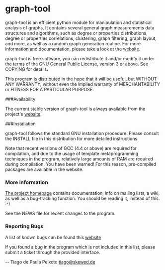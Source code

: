 graph-tool 
==========

graph-tool is an efficient python module for manipulation and
statistical analysis of graphs. It contains several general graph
measurements data structures and algorithms, such as degree or
properties distributions, degree or properties correlations,
clustering, graph filtering, graph layout, and more, as well as a
random graph generation routine. For more information and
documentation, please take a look at the [website](http://graph-tool.skewed.de).

graph-tool is free software, you can redistribute it and/or modify it
under the terms of the GNU General Public License, version 3 or
above. See COPYING for details.

This program is distributed in the hope that it will be useful, but
WITHOUT ANY WARRANTY; without even the implied warranty of
MERCHANTABILITY or FITNESS FOR A PARTICULAR PURPOSE.

###Availability


The current stable version of graph-tool is always available from the
project's [website](http://graph-tool.skewed.de).

###Installation


graph-tool follows the standard GNU installation procedure.  Please
consult the INSTALL file in this distribution for more detailed
instructions.

Note that recent versions of GCC (4.4 or above) are required for
compilation, and due to the usage of template metaprogramming
techniques in the program, relatively large amounts of RAM are
required during compilation. You have been warned! For this reason,
pre-compiled packages are available in the website.

### More information


[The project homepage](http://graph-tool.skewed.de) contains
documentation, info on mailing lists, a wiki, as well as a
bug-tracking function. You should be reading it, instead of this. :-)

See the NEWS file for recent changes to the program.

### Reporting Bugs


A list of known bugs can be found this [website](http://graph-tool.skewed.de/tickets)


If you found a bug in the program which is not included in this list,
please submit a ticket through the provided interface.

--
Tiago de Paula Peixoto <tiago@skewed.de>
